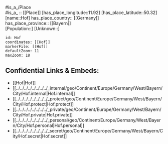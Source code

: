 ﻿---
location: [50.32,11.92] 
mapzoom: [7,12] 
mapmarker: city 
type: City
tags:
- geo/City


SpocWebEntityId: 30970
isDeleted: false
confidential: public

---
#is_a_/Place  
#is_a_ :: [[Place]] 
[has_place_longitude::11.92] 
[has_place_latitude::50.32] 
[name::Hof] 
has_place_country:: [[Germany]]  
has_place_province:: [[Bayern]]  
[Population::] 
[Unknown::] 


```leaflet
id: Hof
coordinates: [[Hof]] 
markerFile: [[Hof]] 
defaultZoom: 11 
maxZoom: 18
```


## Confidential Links & Embeds: 
- [[Hof|Hof]]  
- [[../../../../../../../../_internal/geo/Continent/Europe/Germany/West/Bayern/City/Hof.internal|Hof.internal]] 
- [[../../../../../../../../_protect/geo/Continent/Europe/Germany/West/Bayern/City/Hof.protect|Hof.protect]] 
- [[../../../../../../../../_private/geo/Continent/Europe/Germany/West/Bayern/City/Hof.private|Hof.private]] 
- [[../../../../../../../../_personal/geo/Continent/Europe/Germany/West/Bayern/City/Hof.personal|Hof.personal]] 
- [[../../../../../../../../_secret/geo/Continent/Europe/Germany/West/Bayern/City/Hof.secret|Hof.secret]] 
